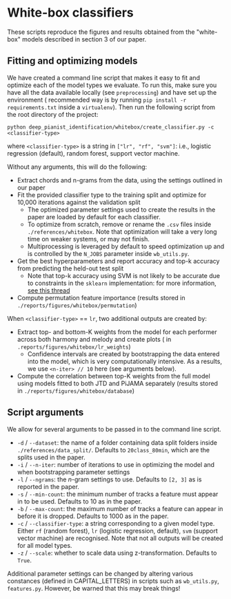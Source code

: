 # White-box classifiers

These scripts reproduce the figures and results obtained from the "white-box" models described in section 3 of our
paper.

## Fitting and optimizing models

We have created a command line script that makes it easy to fit and optimize each of the model types we evaluate. To run
this, make sure you have all the data available locally (see `preprocessing`) and have set up the environment (
recommended way is by running `pip install -r requirements.txt` inside a `virtualenv`). Then run the following script
from the root directory of the project:

```
python deep_pianist_identification/whitebox/create_classifier.py -c <classifier-type>
```

where `<classifier-type>` is a string in `["lr", "rf", "svm"]`: i.e., logistic regression (default), random forest,
support vector machine.

Without any arguments, this will do the following:

- Extract chords and n-grams from the data, using the settings outlined in our paper
- Fit the provided classifier type to the training split and optimize for 10,000 iterations against the validation split
    - The optimized parameter settings used to create the results in the paper are loaded by default for each
      classifier.
    - To optimize from scratch, remove or rename the `.csv` files inside `./references/whitebox`. Note that optimization
      will take a very long time on weaker systems, or may not finish.
    - Multiprocessing is leveraged by default to speed optimization up and is controlled by the `N_JOBS` parameter
      inside `wb_utils.py`.
- Get the best hyperparameters and report accuracy and top-k accuracy from predicting the held-out test split
    - Note that top-k accuracy using SVM is not likely to be accurate due to constraints in the `sklearn`
      implementation: for more information, [see this thread](https://github.com/scikit-learn/scikit-learn/issues/13211)
- Compute permutation feature importance (results stored in `./reports/figures/whitebox/permutation`)

When `<classifier-type>` == `lr`, two additional outputs are created by:

- Extract top- and bottom-K weights from the model for each performer across both harmony and melody and create plots (
  in `.reports/figures/whitebox/lr_weights`)
    - Confidence intervals are created by bootstrapping the data entered into the model, which is very computationally
      intensive. As a results, we use `<n-iter> // 10` here (see arguments below).
- Compute the correlation between top-K weights from the full model using models fitted to both JTD and PiJAMA
  separately (results stored in `./reports/figures/whitebox/database`)

## Script arguments

We allow for several arguments to be passed in to the command line script.

- `-d` / `--dataset`: the name of a folder containing data split folders inside `./references/data_split/`. Defaults to
  `20class_80min`, which are the splits used in the paper.
- `-i` / `--n-iter`: number of iterations to use in optimizing the model and when bootstrapping parameter settings
- `-l` / `--ngrams`: the _n_-gram settings to use. Defaults to `[2, 3]` as is reported in the paper.
- `-s` / `--min-count`: the minimum number of tracks a feature must appear in to be used. Defaults to 10 as in the
  paper.
- `-b` / `--max-count`: the maximum number of tracks a feature can appear in before it is dropped. Defaults to 1000 as
  in the paper.
- `-c` / `--classifier-type`: a string corresponding to a given model type. Either `rf` (random forest), `lr` (logistic
  regression, default), `svm` (support vector machine) are recognised. Note that not all outputs will be created for all
  model types.
- `-z` / `--scale`: whether to scale data using z-transformation. Defaults to `True`.

Additional parameter settings can be changed by altering various constances (defined in CAPITAL_LETTERS) in scripts such
as `wb_utils.py`, `features.py`. However, be warned that this may break things!